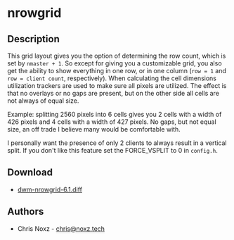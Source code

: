 nrowgrid
========

Description
-----------

This grid layout gives you the option of determining the row count, which is
set by `nmaster + 1`. So except for giving you a customizable grid, you also
get the ability to show everything in one row, or in one column (`row = 1` and
`row = client count`, respectively). When calculating the cell dimensions
utilization trackers are used to make sure all pixels are utilized. The effect
is that no overlays or no gaps are present, but on the other side all cells are
not always of equal size.

Example: splitting 2560 pixels into 6 cells gives you 2 cells with a width of
426 pixels and 4 cells with a width of 427 pixels. No gaps, but not equal size,
an off trade I believe many would be comfortable with.

I personally want the presence of only 2 clients to always result in a vertical
split. If you don't like this feature set the FORCE_VSPLIT to 0 in `config.h`.

Download
--------

* [dwm-nrowgrid-6.1.diff](dwm-nrowgrid-6.1.diff)

Authors
-------

* Chris Noxz - <chris@noxz.tech>
